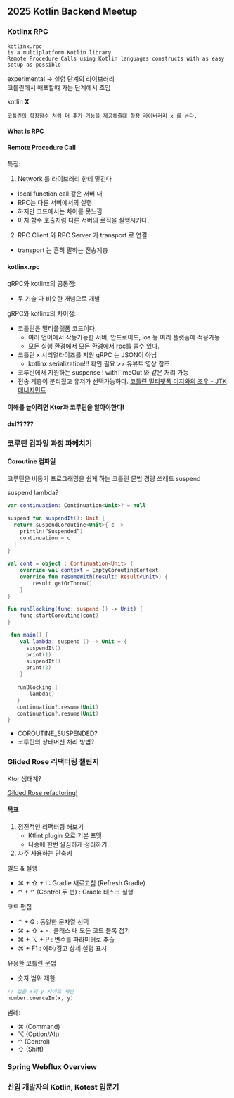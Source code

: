## 2025 Kotlin Backend Meetup

### Kotlinx RPC

    kotlinx.rpc
    is a multiplatform Kotlin library
    Remote Procedure Calls using Kotlin languages constructs with as easy setup as possible

experimental -> 실험 단계의 라이브러리\
코틀린에서 배포할떄 가는 단계에서 초입

kotlin __X__

    코틀린의 확장함수 처럼 더 추가 기능을 제공해줄떄 확장 라이버러리 x 를 쓴다.

#### What is RPC
#### Remote Procedure Call
특징:
1. Network 를 라이브러리 한테 맡긴다
- local function call 같은 서버 내 
- RPC는 다른 서버에서의 실행
- 하지만 코드에서는 차이를 못느낌
- 마치 함수 호출처럼 다른 서버의 로직을 실행시키다.

2. RPC Client 와 RPC Server 가 transport 로 연결
- transport 는 흔히 말하는 전송계층

#### kotlinx.rpc
gRPC와 kotlinx의 공통점:
- 두 기술 다 비슷한 개념으로 개발

gRPC와 kotlinx의 차이점:
- 코틀린은 멀티플랫폼 코드이다.
  - 여러 언어에서 작동가능한 서버, 안드로이드, ios 등 여러 플랫폼에 적용가능
  - 모든 실행 환경에서 모든 환경에서 rpc를 쓸수 있다.
- 코틀린 x 시리얼라이즈를 지원 gRPC 는 JSON이 아님
  - kotlinx serialization!!! 확인 필요 >> 유뷰트 영상 참조
- 코루틴에서 지원하는 suspense ! withTImeOut 와 같은 처리 가능
- 전송 계층이 분리됬고 유저가 선택가능하다.
[코틀린 멀티팻폼 미지와의 조우 - JTK 매니지먼트](https://www.inflearn.com/course/%EC%BD%94%ED%8B%80%EB%A6%B0-%EB%A9%80%ED%8B%B0%ED%94%8C%EB%9E%AB%ED%8F%BC?srsltid=AfmBOopostaF-S34e7Joh7Y7G0dKXuNfLs1zcT0_GbWyFB1ZVdX4_yIf)

#### 이해를 높이려면 Ktor과 코루틴을 알아야한다!
#### dsl?????

###  코루틴 컴파일 과정 파헤치기

#### Coroutine 컴파일 
코루틴은 비동기 프로그래밍을 쉽게 하는 코틀린 문법
경량 쓰레드 
suspend 

suspend lambda?

```kotlin
var continuation: Continuation<Unit>? = null

suspend fun suspendIt(): Unit {
  return suspendCoroutine<Unit>{ c ->
    println(“Suspended”)
    continuation = c
  }
}

val cont = object : Continuation<Unit> {
    override val context = EmptyCoroutineContext
    override fun resumeWith(result: Result<Unit>) {
        result.getOrThrow()
    }
}

fun runBlocking(func: suspend () -> Unit) {
    func.startCoroutine(cont)
}

 fun main() {
    val lambda: suspend () -> Unit = {
      suspendIt()
      print(1)
      suspendIt()
      print(2)
    }
    
   runBlocking { 
       lambda()
   }
   continuation?.resume(Unit)
   continuation?.resume(Unit)
}

```

- COROUTINE_SUSPENDED? 
- 코루틴의 상태머신 처리 방법?

### Glided Rose 리팩터링 챌린지
Ktor 생태계?

[Gilded Rose refactoring!](https://github.com/parkjun5/GildedRose-Refactoring-Kata.git)

#### 목표
1. 점진적인 리팩터링 해보기
   - Ktlint plugin 으로 기본 포맷
   - 나중에 한번 깔끔하게 정리하기
2. 자주 사용하는 단축키

빌드 & 실행
- ⌘ + ⇧ + I : Gradle 새로고침 (Refresh Gradle)
- ⌃ + ⌃ (Control 두 번) : Gradle 태스크 실행

코드 편집
- ⌃ + G : 동일한 문자열 선택
- ⌘ + ⇧ + - : 클래스 내 모든 코드 블록 접기
- ⌘ + ⌥ + P : 변수를 파라미터로 추출
- ⌘ + F1 : 에러/경고 상세 설명 표시

유용한 코틀린 문법
- 숫자 범위 제한
```kotlin
// 값을 x와 y 사이로 제한
number.coerceIn(x, y)
```
범례:
- ⌘ (Command)
- ⌥ (Option/Alt)
- ⌃ (Control)
- ⇧ (Shift)
### Spring Webflux Overview

### 신입 개발자의 Kotlin, Kotest 입문기
